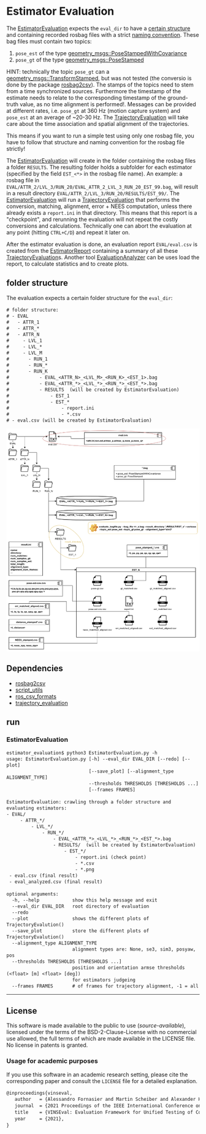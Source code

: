 # Estimator Evaluation

The [EstimatorEvaluation](EstimatorEvaluation.py) expects the `eval_dir` to have a [certain structure](#folder-structure) and containing recorded rosbag files with a strict [naming convention](#rosbag-file-name-convention).
These bag files must contain two topics:
1. `pose_est` of the type [geometry_msgs::PoseStampedWithCovariance](http://docs.ros.org/en/jade/api/geometry_msgs/html/msg/PoseWithCovarianceStamped.html)
2. `pose_gt` of the type [geometry_msgs::PoseStamped](http://docs.ros.org/en/jade/api/geometry_msgs/html/msg/PoseStamped.html)

HINT: technically the topic `pose_gt` can a [geometry_msgs::TransformStamped](http://docs.ros.org/en/jade/api/geometry_msgs/html/msg/TransformStamped.html), but was not tested (the conversio is done by the package [rosbag2csv]()). The stamps of the topics need to stem from a time synchronized sources. Furthermore the timestamp of the estimate needs to relate to the corresponding timestamp of the ground-truth value, as no time alignment is performed!. Messages can be provided at different rates, i.e. `pose_gt` at 360 Hz (motion capture system) and `pose_est` at an average of ~20-30 Hz. The  [TrajectoryEvaluation](.../trajectory_evaluation/TrajectoryEvaluation.py) will take care about the time association and spatial alignment of the trajectories.

This means if you want to run a simple test using only one rosbag file, you have to follow that structure and naming convention for the rosbag file strictly!  

The [EstimatorEvaluation](EstimatorEvaluation.py) will create in the folder containing the rosbag files a folder `RESULTS`.
The resulting folder holds a subfolder for each estimator (specified by the field `EST_<*>` in the rosbag file name).
An example: a rosbag file in `EVAL/ATTR_2/LVL_3/RUN_20/EVAL_ATTR_2_LVL_3_RUN_20_EST_99.bag`, will result in a result directory `EVAL/ATTR_2/LVL_3/RUN_20/RESULTS/EST_99/`. The [EstimatorEvaluation](EstimatorEvaluation.py) will run a [TrajectoryEvaluation](.../trajectory_evaluation/TrajectoryEvaluation.py) that performs the conversion, matching, alignment, error + NEES computation, unless there already exists a `report.ini` in that directory. This means that this report is a "checkpoint", and rerunning the evaluation will not repeat the costly conversions and calculations. Technically one can abort the evaluation at any point (hitting `CTRL+C/D`) and repeat it later on.

After the estimator evaluation is done, an evaluation report `EVAL/eval.csv` is created from the [EstimatorReport](EstimatorReport.py)  containing a summary of all these [TrajectoryEvaluation](.../trajectory_evaluation/TrajectoryEvaluation.py)s.
  Another tool [EvaluationAnalyzer](EvaluationAnalyzer.py) can be uses load the report, to calculate statistics and to create plots.



## folder structure

The evaluation expects a certain folder structure for the `eval_dir`:
```commandline
# folder structure:
# - EVAL
#   - ATTR_1
#   - ATTR_*
#   - ATTR_N
#     - LVL_1
#     - LVL_*
#     - LVL_M
#       - RUN_1
#       - RUN_*
#       - RUN_K
#           - EVAL_<ATTR_N>_<LVL_M>_<RUN_K>_<EST_1>.bag
#           - EVAL_<ATTR_*>_<LVL_*>_<RUN_*>_<EST_*>.bag
#           - RESULTS  (will be created by EstimatorEvaluation)
#               - EST_1
#               - EST_*
#                   - report.ini
#                   - *.csv
# - eval.csv (will be created by EstimatorEvaluation)
```

![structure](./doc/folder_structure.png "folder structure")

## Dependencies

* [rosbag2csv]()
* [script_utils]()
* [ros_csv_formats]()
* [trajectory_evaluation]()

## run

### EstimatorEvaluation
```commandline
estimator_evaluation$ python3 EstimatorEvaluation.py -h
usage: EstimatorEvaluation.py [-h] --eval_dir EVAL_DIR [--redo] [--plot]
                              [--save_plot] [--alignment_type ALIGNMENT_TYPE]
                              --thresholds THRESHOLDS [THRESHOLDS ...]
                              [--frames FRAMES]

EstimatorEvaluation: crawling through a folder structure and evaluating estimators:
- EVAL/
	 - ATTR_*/
		 - LVL_*/
			 - RUN_*/
				 - EVAL_<ATTR_*>_<LVL_*>_<RUN_*>_<EST_*>.bag
				 - RESULTS/  (will be created by EstimatorEvaluation)
					 - EST_*/
						 - report.ini (check point)  
						 - *.csv  
						 - *.png
 - eval.csv (final result)
 - eval_analyzed.csv (final result)

optional arguments:
  -h, --help            show this help message and exit
  --eval_dir EVAL_DIR   root directory of evaluation
  --redo
  --plot                shows the different plots of TrajectoryEvalution()
  --save_plot           store the different plots of TrajectoryEvalution()
  --alignment_type ALIGNMENT_TYPE
                        alignment types are: None, se3, sim3, posyaw, pos
  --thresholds THRESHOLDS [THRESHOLDS ...]
                        position and orientation armse thresholds (<float> [m] <float> [deg])
                        for estimators judgeing
  --frames FRAMES       # of frames for trajectory alignment, -1 = all
```

---
## License
This software is made available to the public to use (_source-available_),
licensed under the terms of the BSD-2-Clause-License with no commercial use allowed, the full terms of which are made available in the LICENSE file. No license in patents is granted.

### Usage for academic purposes
If you use this software in an academic research setting, please cite the
corresponding paper and consult the `LICENSE` file for a detailed explanation.

```latex
@inproceedings{vinseval,
   author   = {Alessandro Fornasier and Martin Scheiber and Alexander Hardt-Stremayr and Roland Jung and Stephan Weiss},
   journal  = {2021 Proceedings of the IEEE International Conference on Robotics and Automation (ICRA21 - accepted)},
   title    = {VINSEval: Evaluation Framework for Unified Testing of Consistency and Robustness of Visual-Inertial Navigation System Algorithms},
   year     = {2021},
}
```
